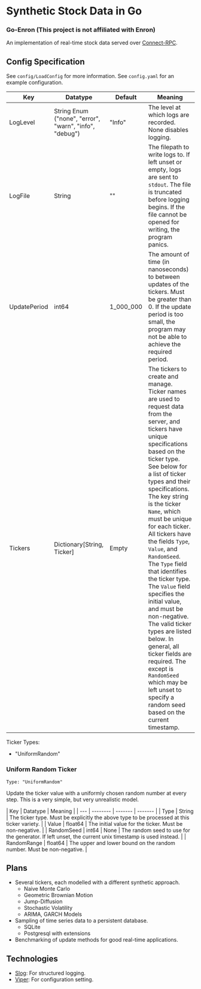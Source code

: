 # Synthetic Stock Data in Go
### Go-Enron (This project is not affiliated with Enron)

An implementation of real-time stock data served over [Connect-RPC](https://connectrpc.com/). 

## Config Specification

See `config/LoadConfig` for more information. See `config.yaml` for an example configuration.

| Key | Datatype | Default | Meaning |
| --- | -------- | ------- | ------- |
| LogLevel | String Enum ("none", "error", "warn", "info", "debug") | "Info" | The level at which logs are recorded. None disables logging. |
| LogFile | String | "" | The filepath to write logs to. If left unset or empty, logs are sent to `stdout`. The file is truncated before logging begins. If the file cannot be opened for writing, the program panics. |
| UpdatePeriod | int64 | 1_000_000 | The amount of time (in nanoseconds) to between updates of the tickers. Must be greater than 0. If the update period is too small, the program may not be able to achieve the required period. |
| Tickers | Dictionary[String, Ticker] | Empty | The tickers to create and manage. Ticker names are used to request data from the server, and tickers have unique specifications based on the ticker type. See below for a list of ticker types and their specifications. The key string is the ticker `Name`, which must be unique for each ticker. All tickers have the fields `Type`, `Value`, and `RandomSeed`. The `Type` field that identifies the ticker type. The `Value` field specifies the initial value, and must be non-negative. The valid ticker types are listed below. In general, all ticker fields are required. The except is `RandomSeed` which may be left unset to specify a random seed based on the current timestamp. |

Ticker Types:
- "UniformRandom"

### Uniform Random Ticker

`Type: "UniformRandom"`

Update the ticker value with a uniformly chosen random number at every step. This is a very simple, but very unrealistic model.

| Key | Datatype | Meaning |
| --- | -------- | ------- | ------- |
| Type | String | The ticker type. Must be explicitly the above type to be processed at this ticker variety. |
| Value | float64 | The initial value for the ticker. Must be non-negative. |
| RandomSeed | int64 | None | The random seed to use for the generator. If left unset, the current unix timestamp is used instead. |
| RandomRange | float64 | The upper and lower bound on the random number. Must be non-negative. |


## Plans

- Several tickers, each modelled with a different synthetic approach.
    - Naive Monte Carlo
    - Geometric Brownian Motion
    - Jump-Diffusion
    - Stochastic Volatility
    - ARIMA, GARCH Models
- Sampling of time series data to a persistent database.
    - SQLite
    - Postgresql with extensions
- Benchmarking of update methods for good real-time applications.

## Technologies

- [Slog](https://pkg.go.dev/log/slog): For structured logging.
- [Viper](https://github.com/spf13/viper): For configuration setting.